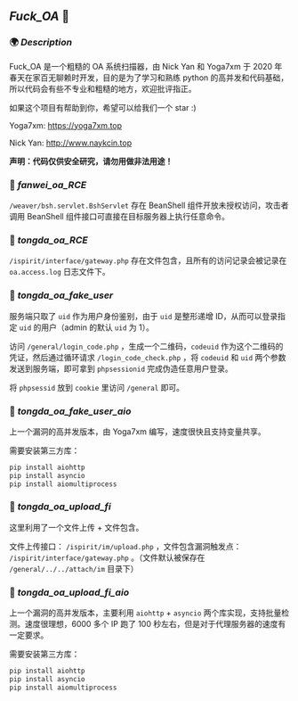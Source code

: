 ## _Fuck_OA_ 🚀

### 🌍 _Description_

Fuck_OA 是一个粗糙的 OA 系统扫描器，由 Nick Yan 和 Yoga7xm 于 2020 年春天在家百无聊赖时开发，目的是为了学习和熟练 python 的高并发和代码基础，所以代码会有些不专业和粗糙的地方，欢迎批评指正。

如果这个项目有帮助到你，希望可以给我们一个 star :)

Yoga7xm: https://yoga7xm.top

Nick Yan: http://www.naykcin.top

**声明：代码仅供安全研究，请勿用做非法用途！**



### 📍 _fanwei_oa_RCE_

`/weaver/bsh.servlet.BshServlet` 存在 BeanShell 组件开放未授权访问，攻击者调用 BeanShell 组件接口可直接在目标服务器上执行任意命令。



### 📍 _tongda_oa_RCE_

`/ispirit/interface/gateway.php` 存在文件包含，且所有的访问记录会被记录在 `oa.access.log` 日志文件下。



### 📍 _tongda_oa_fake_user_

服务端只取了 `uid` 作为用户身份鉴别，由于 `uid` 是整形递增 ID，从而可以登录指定 `uid` 的用户（admin 的默认 `uid` 为 1）。

访问 `/general/login_code.php` ，生成一个二维码，`codeuid` 作为这个二维码的凭证，然后通过循环请求 `/login_code_check.php` ，将 `codeuid` 和 `uid` 两个参数发送到服务端，即可拿到 `phpsessionid` 完成伪造任意用户登录。

将 `phpsessid` 放到 `cookie` 里访问 `/general` 即可。



### 📍 _tongda_oa_fake_user_aio_

上一个漏洞的高并发版本，由 Yoga7xm 编写，速度很快且支持变量共享。

需要安装第三方库：

```python
pip install aiohttp
pip install asyncio
pip install aiomultiprocess
```



### 📍 _tongda_oa_upload_fi_

这里利用了一个文件上传 + 文件包含。

文件上传接口： `/ispirit/im/upload.php` ，文件包含漏洞触发点： `/ispirit/interface/gateway.php` 。（文件默认被保存在 `/general/../../attach/im` 目录下）



### 📍 _tongda_oa_upload_fi_aio_

上一个漏洞的高并发版本，主要利用 `aiohttp` + `asyncio` 两个库实现，支持批量检测。速度很理想，6000 多个 IP 跑了 100 秒左右，但是对于代理服务器的速度有一定要求。

需要安装第三方库：

```python
pip install aiohttp
pip install asyncio
pip install aiomultiprocess
```

